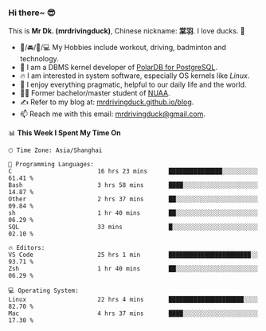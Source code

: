 ### Hi there~ 😎

This is **Mr Dk. (mrdrivingduck)**, Chinese nickname: **棠羽**. I love ducks. 🦆

- 💪/🚘/🏸/💻 My Hobbies include workout, driving, badminton and technology.
- 🍊 I am a DBMS kernel developer of [PolarDB for PostgreSQL](https://github.com/ApsaraDB/PolarDB-for-PostgreSQL).
- 🔥 I am interested in system software, especially OS kernels like *Linux*.
- 🔧 I enjoy everything pragmatic, helpful to our daily life and the world.
- 👨‍🎓 Former bachelor/master student of [NUAA](https://en.wikipedia.org/wiki/Nanjing_University_of_Aeronautics_and_Astronautics).
- ✍ Refer to my blog at: [mrdrivingduck.github.io/blog](https://mrdrivingduck.github.io/blog/).
- 📫 Reach me with this email: [mrdrivingduck@gmail.com](mailto:mrdrivingduck@gmail.com).

<!--START_SECTION:waka-->
📊 **This Week I Spent My Time On** 

```text
🕑︎ Time Zone: Asia/Shanghai

💬 Programming Languages: 
C                        16 hrs 23 mins      ███████████████░░░░░░░░░░   61.41 % 
Bash                     3 hrs 58 mins       ████░░░░░░░░░░░░░░░░░░░░░   14.87 % 
Other                    2 hrs 37 mins       ██░░░░░░░░░░░░░░░░░░░░░░░   09.84 % 
sh                       1 hr 40 mins        ██░░░░░░░░░░░░░░░░░░░░░░░   06.29 % 
SQL                      33 mins             █░░░░░░░░░░░░░░░░░░░░░░░░   02.10 % 

🔥 Editors: 
VS Code                  25 hrs 1 min        ███████████████████████░░   93.71 % 
Zsh                      1 hr 40 mins        ██░░░░░░░░░░░░░░░░░░░░░░░   06.29 % 

💻 Operating System: 
Linux                    22 hrs 4 mins       █████████████████████░░░░   82.70 % 
Mac                      4 hrs 37 mins       ████░░░░░░░░░░░░░░░░░░░░░   17.30 % 
```


<!--END_SECTION:waka-->

<!-- ![Mr Dk.'s GitHub Stats](https://github-readme-stats.vercel.app/api?username=mrdrivingduck&count_private&show_icons=true&theme=buefy) -->

<!-- ![Most Used Languages](https://github-readme-stats.vercel.app/api/top-langs/?username=mrdrivingduck&exclude_repo=mips32-CPU,snort-tcp-socket&theme=buefy&layout=compact&langs_count=10) -->


<!--
**mrdrivingduck/mrdrivingduck** is a ✨ _special_ ✨ repository because its `README.md` (this file) appears on your GitHub profile.

Here are some ideas to get you started:

- 🔭 I’m currently working on ...
- 🌱 I’m currently learning ...
- 👯 I’m looking to collaborate on ...
- 🤔 I’m looking for help with ...
- 💬 Ask me about ...
- 📫 How to reach me: ...
- 😄 Pronouns: ...
- ⚡ Fun fact: ...
-->
